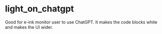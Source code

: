 # light_on_chatgpt
Good for e-ink monitor user to use ChatGPT. It makes the code blocks white and makes the UI wider.
